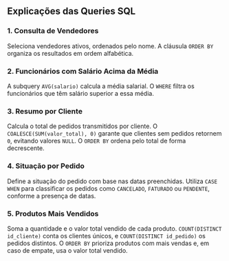 ## Explicações das Queries SQL

### 1. Consulta de Vendedores
Seleciona vendedores ativos, ordenados pelo nome. A cláusula `ORDER BY` organiza os resultados em ordem alfabética.

### 2. Funcionários com Salário Acima da Média
A subquery `AVG(salario)` calcula a média salarial. O `WHERE` filtra os funcionários que têm salário superior a essa média.

### 3. Resumo por Cliente
Calcula o total de pedidos transmitidos por cliente. O `COALESCE(SUM(valor_total), 0)` garante que clientes sem pedidos retornem `0`, evitando valores `NULL`. O `ORDER BY` ordena pelo total de forma decrescente.

### 4. Situação por Pedido
Define a situação do pedido com base nas datas preenchidas. Utiliza `CASE WHEN` para classificar os pedidos como `CANCELADO`, `FATURADO` ou `PENDENTE`, conforme a presença de datas.

### 5. Produtos Mais Vendidos
Soma a quantidade e o valor total vendido de cada produto. `COUNT(DISTINCT id_cliente)` conta os clientes únicos, e `COUNT(DISTINCT id_pedido)` os pedidos distintos. O `ORDER BY` prioriza produtos com mais vendas e, em caso de empate, usa o valor total vendido.

